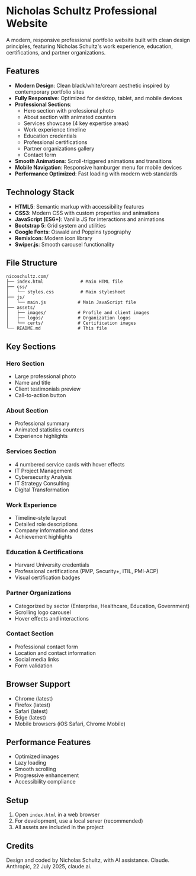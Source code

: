# Nicholas Schultz Professional Website

A modern, responsive professional portfolio website built with clean design principles, featuring Nicholas Schultz's work experience, education, certifications, and partner organizations.

## Features

- **Modern Design**: Clean black/white/cream aesthetic inspired by contemporary portfolio sites
- **Fully Responsive**: Optimized for desktop, tablet, and mobile devices
- **Professional Sections**:
  - Hero section with professional photo
  - About section with animated counters
  - Services showcase (4 key expertise areas)
  - Work experience timeline
  - Education credentials
  - Professional certifications
  - Partner organizations gallery
  - Contact form
- **Smooth Animations**: Scroll-triggered animations and transitions
- **Mobile Navigation**: Responsive hamburger menu for mobile devices
- **Performance Optimized**: Fast loading with modern web standards

## Technology Stack

- **HTML5**: Semantic markup with accessibility features
- **CSS3**: Modern CSS with custom properties and animations
- **JavaScript (ES6+)**: Vanilla JS for interactions and animations
- **Bootstrap 5**: Grid system and utilities
- **Google Fonts**: Oswald and Poppins typography
- **RemixIcon**: Modern icon library
- **Swiper.js**: Smooth carousel functionality

## File Structure

```
nicoschultz.com/
├── index.html              # Main HTML file
├── css/
│   └── styles.css          # Main stylesheet
├── js/
│   └── main.js            # Main JavaScript file
├── assets/
│   ├── images/            # Profile and client images
│   ├── logos/             # Organization logos
│   └── certs/             # Certification images
└── README.md              # This file
```

## Key Sections

### Hero Section
- Large professional photo
- Name and title
- Client testimonials preview
- Call-to-action button

### About Section
- Professional summary
- Animated statistics counters
- Experience highlights

### Services Section
- 4 numbered service cards with hover effects
- IT Project Management
- Cybersecurity Analysis
- IT Strategy Consulting
- Digital Transformation

### Work Experience
- Timeline-style layout
- Detailed role descriptions
- Company information and dates
- Achievement highlights

### Education & Certifications
- Harvard University credentials
- Professional certifications (PMP, Security+, ITIL, PMI-ACP)
- Visual certification badges

### Partner Organizations
- Categorized by sector (Enterprise, Healthcare, Education, Government)
- Scrolling logo carousel
- Hover effects and interactions

### Contact Section
- Professional contact form
- Location and contact information
- Social media links
- Form validation

## Browser Support

- Chrome (latest)
- Firefox (latest)
- Safari (latest)
- Edge (latest)
- Mobile browsers (iOS Safari, Chrome Mobile)

## Performance Features

- Optimized images
- Lazy loading
- Smooth scrolling
- Progressive enhancement
- Accessibility compliance

## Setup

1. Open `index.html` in a web browser
2. For development, use a local server (recommended)
3. All assets are included in the project

## Credits

Design and coded by Nicholas Schultz, with AI assistance.
Claude. Anthropic, 22 July 2025, claude.ai.
